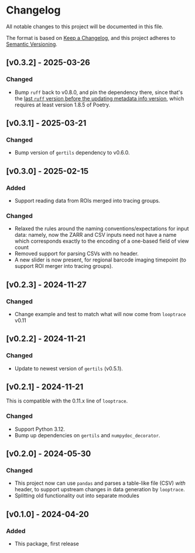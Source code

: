 # Changelog
All notable changes to this project will be documented in this file.

The format is based on [Keep a Changelog](https://keepachangelog.com/en/1.1.0/),
and this project adheres to [Semantic Versioning](https://semver.org/spec/v2.0.0.html).

## [v0.3.2] - 2025-03-26

### Changed
* Bump `ruff` back to v0.8.0, and pin the dependency there, since that's the [last `ruff` version before the updating metadata info version](https://github.com/astral-sh/ruff/issues/14681), which requires at least version 1.8.5 of Poetry.

## [v0.3.1] - 2025-03-21

### Changed
* Bump version of `gertils` dependency to v0.6.0.

## [v0.3.0] - 2025-02-15

### Added
* Support reading data from ROIs merged into tracing groups.

### Changed
* Relaxed the rules around the naming conventions/expectations for input data: namely, now the ZARR and CSV inputs need not have a name which corresponds exactly to the encoding of a one-based field of view count
* Removed support for parsing CSVs with no header.
* A new slider is now present, for regional barcode imaging timepoint (to support ROI merger into tracing groups).

## [v0.2.3] - 2024-11-27

### Changed
* Change example and test to match what will now come from `looptrace` v0.11

## [v0.2.2] - 2024-11-21

### Changed
* Update to newest version of `gertils` (v0.5.1).

## [v0.2.1] - 2024-11-21
This is compatible with the 0.11.x line of `looptrace`.

### Changed
* Support Python 3.12.
* Bump up dependencies on `gertils` and `numpydoc_decorator`.

## [v0.2.0] - 2024-05-30

### Changed
* This project now can use `pandas` and parses a table-like file (CSV) _with_ header, to support upstream changes in data generation by `looptrace`.
* Splitting old functionality out into separate modules

## [v0.1.0] - 2024-04-20
 
### Added
* This package, first release
